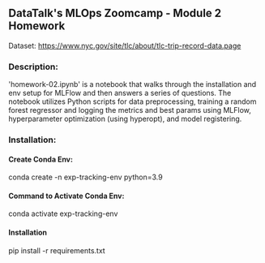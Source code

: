 ## DataTalk's MLOps Zoomcamp - Module 2 Homework

Dataset: https://www.nyc.gov/site/tlc/about/tlc-trip-record-data.page

### Description: 

'homework-02.ipynb' is a notebook that walks through the installation and env setup for MLFlow and then answers a series of questions. The notebook utilizes Python scripts for data preprocessing, training a random forest regressor and logging the metrics and best params using MLFlow, hyperparameter optimization (using hyperopt), and model registering. 

### Installation: 

#### Create Conda Env: 

conda create -n exp-tracking-env python=3.9

#### Command to Activate Conda Env: 

conda activate exp-tracking-env

#### Installation

pip install -r requirements.txt